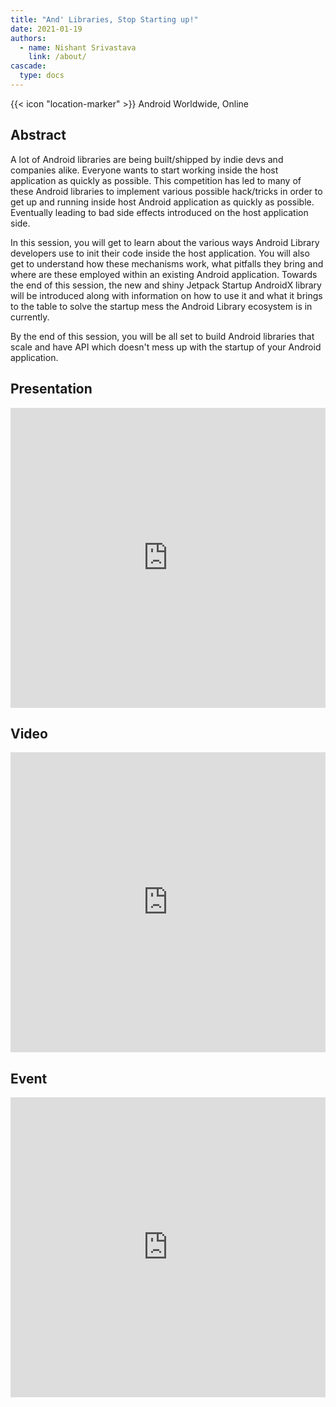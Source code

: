 ```yaml
---
title: "And' Libraries, Stop Starting up!"
date: 2021-01-19
authors:
  - name: Nishant Srivastava
    link: /about/
cascade:
  type: docs
---
```


{{< icon "location-marker" >}} Android Worldwide, Online

<!--more-->

## Abstract

A lot of Android libraries are being built/shipped by indie devs and companies alike. Everyone wants to start working inside the host application as quickly as possible. This competition has led to many of these Android libraries to implement various possible hack/tricks in order to get up and running inside host Android application as quickly as possible. Eventually leading to bad side effects introduced on the host application side.

In this session, you will get to learn about the various ways Android Library developers use to init their code inside the host application. You will also get to understand how these mechanisms work, what pitfalls they bring and where are these employed within an existing Android application. Towards the end of this session, the new and shiny Jetpack Startup AndroidX library will be introduced along with information on how to use it and what it brings to the table to solve the startup mess the Android Library ecosystem is in currently.

By the end of this session, you will be all set to build Android libraries that scale and have API which doesn't mess up with the startup of your Android application.

## Presentation

<iframe src="https://docs.google.com/presentation/d/e/2PACX-1vTZzq_fYlTCNxPqO2Sw6SL3VUhq8V1AuYOdZXgZk_fF65FFzif7kkwZvH4SHuvzDtbbWa0SnG28eH1z/embed?start=false&loop=false&delayms=3000" frameborder="0" width="100%" height="480" allowfullscreen="true" mozallowfullscreen="true" webkitallowfullscreen="true"></iframe>

## Video

<iframe width="100%" height="480" src="https://www.youtube.com/embed/F8hqf4-_LrU" frameborder="0" allow="accelerometer; autoplay; encrypted-media; gyroscope; picture-in-picture" allowfullscreen></iframe>

## Event

<iframe src="https://web.archive.org/web/20210106031727/https://www.meetup.com/Android-Budapest/events/275537320" frameborder="0" width="100%" height="480" allowfullscreen="true" mozallowfullscreen="true" webkitallowfullscreen="true"></iframe>
